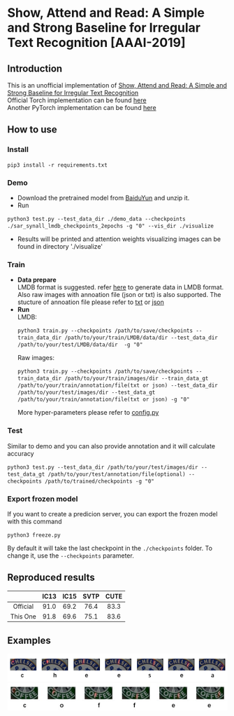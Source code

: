 # Show, Attend and Read: A Simple and Strong Baseline for Irregular Text Recognition [AAAI-2019]
## Introduction
This is an unofficial implementation of [Show, Attend and Read: A Simple and Strong Baseline for Irregular Text Recognition](https://arxiv.org/pdf/1811.00751.pdf)  
Official Torch implementation can be found [here](https://github.com/wangpengnorman/SAR-Strong-Baseline-for-Text-Recognition)  
Another PyTorch implementation can be found [here](https://github.com/jichilen/SAR_quick)
## How to use
### Install
```
pip3 install -r requirements.txt
```
### Demo
- Download the pretrained model from [BaiduYun](https://pan.baidu.com/s/1DWXxqpmaxhMWlXqEpDpMkg) and unzip it.  
- Run
```
python3 test.py --test_data_dir ./demo_data --checkpoints ./sar_synall_lmdb_checkpoints_2epochs -g "0" --vis_dir ./visualize
```
- Results will be printed and attention weights visualizing images can be found in directory './visualize'  

### Train
* <b> Data prepare</b>  
LMDB format is suggested. refer [here](https://github.com/bgshih/crnn/blob/master/tool/create_dataset.py) to generate data in LMDB format.
Also raw images with annoation file (json or txt) is also supported. The stucture of annoation file please refer to [txt](https://github.com/Pay20Y/SAR_TF/blob/master/demo_data/gt.txt) or [json](https://github.com/Pay20Y/SAR_TF/blob/master/demo_data/gt.json)
* <b> Run</b>  
	LMDB:
	```
	python3 train.py --checkpoints /path/to/save/checkpoints --train_data_dir /path/to/your/train/LMDB/data/dir --test_data_dir /path/to/your/test/LMDB/data/dir  -g "0"
	```  
	Raw images:
	```
	python3 train.py --checkpoints /path/to/save/checkpoints --train_data_dir /path/to/your/train/images/dir --train_data_gt /path/to/your/train/annotation/file(txt or json) --test_data_dir /path/to/your/test/images/dir --test_data_gt /path/to/your/train/annotation/file(txt or json) -g "0"
	```  
	More hyper-parameters please refer to [config.py](https://github.com/Pay20Y/SAR_TF/blob/master/config.py)  

### Test
Similar to demo and you can also provide annotation and it will calculate accuracy
```
python3 test.py --test_data_dir /path/to/your/test/images/dir --test_data_gt /path/to/your/test/annotation/file(optional) --checkpoints /path/to/trained/checkpoints -g "0"
```  
### Export frozen model
If you want to create a predicion server, you can export the frozen model with this command
```
python3 freeze.py
```
By default it will take the last checkpoint in the  ```./checkpoints``` folder. To change it, use the ```--checkpoints``` parameter.

## Reproduced results

|            |  IC13  |  IC15  |  SVTP  |  CUTE  |
|:----------:|:------:|:------:|:------:|:------:|
|  Official  |  91.0  |  69.2  |  76.4  |  83.3  |
|  This One  |  91.8  |  69.6  |  75.1  |  83.6  |

## Examples
![image_1](example_images/img_1.jpg)
![image_2](example_images/img_2.jpg)
